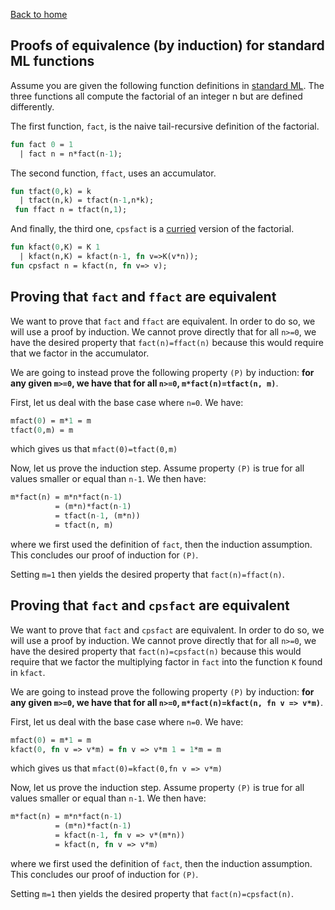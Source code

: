 [Back to home](https://npapernot.github.io/programming-languages)

## Proofs of equivalence (by induction) for standard ML functions

Assume you are given the following function definitions
in [standard ML](https://en.wikipedia.org/wiki/Standard_ML).
The three functions all compute the factorial of an integer
n but are defined differently. 

The first function, `fact`,
is the naive tail-recursive definition of the factorial.

```sml
fun fact 0 = 1
  | fact n = n*fact(n-1);
```


The second function, `ffact`, uses an accumulator. 

```sml
fun tfact(0,k) = k
  | tfact(n,k) = tfact(n-1,n*k);
 fun ffact n = tfact(n,1);
```

And
finally, the third one, `cpsfact` is a [curried](https://en.wikipedia.org/wiki/Currying)
version of the factorial.

```sml
fun kfact(0,K) = K 1
  | kfact(n,K) = kfact(n-1, fn v=>K(v*n));
fun cpsfact n = kfact(n, fn v=> v);
```

## Proving that `fact` and `ffact` are equivalent

We want to prove that `fact` and `ffact` are equivalent.
In order to do so, we will use a proof by induction. We
cannot prove directly that for all `n>=0`, we have the
desired property that `fact(n)=ffact(n)` because this
would require that we factor in the accumulator. 

We are
going to instead prove the following property `(P)` by
induction: **for any given
`m>=0`, we have that for all `n>=0`, `m*fact(n)=tfact(n, m)`**.

First, let us deal with the base case where `n=0`. We have:
```sml
mfact(0) = m*1 = m
tfact(0,m) = m
```
which gives us that `mfact(0)=tfact(0,m)`

Now, let us prove the induction step. Assume property `(P)`
is true for all values smaller or equal than `n-1`.
We then have: 
```sml
m*fact(n) = m*n*fact(n-1)
          = (m*n)*fact(n-1)
          = tfact(n-1, (m*n))
          = tfact(n, m)
```
where we first used the definition of `fact`, then the induction
assumption. This concludes our proof of induction for `(P)`.

Setting `m=1` then yields the desired property that `fact(n)=ffact(n)`.

## Proving that `fact` and `cpsfact` are equivalent

We want to prove that `fact` and `cpsfact` are equivalent.
In order to do so, we will use a proof by induction. We
cannot prove directly that for all `n>=0`, we have the
desired property that `fact(n)=cpsfact(n)` because this
would require that we factor the multiplying factor in `fact` into
the function `K` found in `kfact`. 

We are
going to instead prove the following property `(P)` by
induction: **for any given
`m>=0`, we have that for all `n>=0`, `m*fact(n)=kfact(n, fn v => v*m)`**.

First, let us deal with the base case where `n=0`. We have:
```sml
mfact(0) = m*1 = m
kfact(0, fn v => v*m) = fn v => v*m 1 = 1*m = m
```
which gives us that `mfact(0)=kfact(0,fn v => v*m)`

Now, let us prove the induction step. Assume property `(P)`
is true for all values smaller or equal than `n-1`.
We then have: 
```sml
m*fact(n) = m*n*fact(n-1)
          = (m*n)*fact(n-1)
          = kfact(n-1, fn v => v*(m*n))
          = kfact(n, fn v => v*m)
```
where we first used the definition of `fact`, then the induction
assumption. This concludes our proof of induction for `(P)`.

Setting `m=1` then yields the desired property that `fact(n)=cpsfact(n)`.
